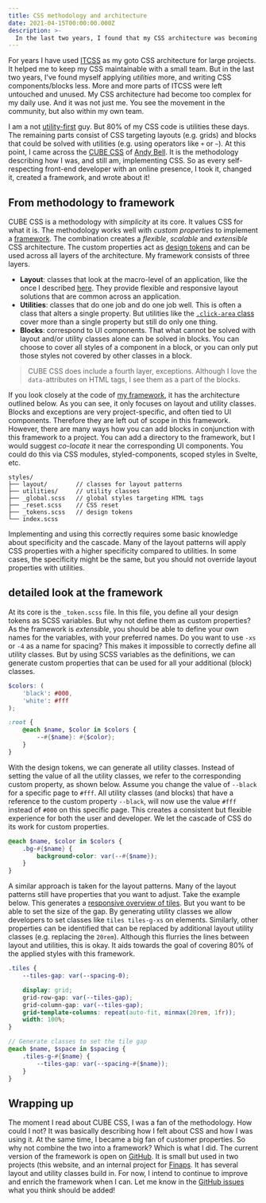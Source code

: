 ```yaml
---
title: CSS methodology and architecture
date: 2021-04-15T00:00:00.000Z
description: >-
  In the last two years, I found that my CSS architecture was becoming too complex. But, utility-first frameworks were not doing it for me either. I needed a mix. Then came CUBE CSS and it all clicked.
---
```


For years I have used [ITCSS](https://www.xfive.co/blog/itcss-scalable-maintainable-css-architecture/) as my goto CSS architecture for large projects. It helped me to keep my CSS maintainable with a small team. But in the last two years, I've found myself applying _utilities_ more, and writing CSS components/blocks less. More and more parts of ITCSS were left untouched and unused. My CSS architecture had become too complex for my daily use. And it was not just me. You see the movement in the community, but also within my own team.

I am a not [utility-first](https://tailwindcss.com/) guy. But 80% of my CSS code is utilities these days. The remaining parts consist of CSS targeting layouts (e.g. grids) and blocks that could be solved with utilities (e.g. using operators like `+` or `~`). At this point, I came across the [CUBE CSS](https://cube.fyi/) of [Andy Bell](https://twitter.com/piccalilli_). It is the methodology describing how I was, and still am, implementing CSS. So as every self-respecting front-end developer with an online presence, I took it, changed it, created a framework, and wrote about it!

## From methodology to framework

CUBE CSS is a methodology with _simplicity_ at its core. It values CSS for what it is. The methodology works well with _custom properties_ to implement a [framework](https://github.com/kevtiq/css-framework). The combination creates a _flexible_, _scalable_ and _extensible_ CSS architecture. The custom properties act as [design tokens](https://css-tricks.com/what-are-design-tokens/) and can be used across all layers of the architecture. My framework consists of three layers.

- **Layout**: classes that look at the macro-level of an application, like the once I described [here](/writing/css-layout-patterns). They provide flexible and responsive layout solutions that are common across an application.
- **Utilities**: classes that do one job and do one job well. This is often a class that alters a single property. But utilities like the [`.click-area` class](https://github.com/kevtiq/css-framework/blob/main/src/utilities/click-area.scss) cover more than a single property but still do only one thing.
- **Blocks**: correspond to UI components. That what cannot be solved with layout and/or utility classes alone can be solved in blocks. You can choose to cover all styles of a component in a block, or you can only put those styles not covered by other classes in a block.

> CUBE CSS does include a fourth layer, exceptions. Although I love the `data-`attributes on HTML tags, I see them as a part of the blocks.

If you look closely at the code of [my framework](https://github.com/kevtiq/css-framework), it has the architecture outlined below. As you can see, it only focuses on layout and utility classes. Blocks and exceptions are very project-specific, and often tied to UI components. Therefore they are left out of scope in this framework. However, there are many ways how you can add blocks in conjunction with this framework to a project. You can add a directory to the framework, but I would suggest _co-locate_ it near the corresponding UI components. You could do this via CSS modules, styled-components, scoped styles in Svelte, etc.

```
styles/
├── layout/        // classes for layout patterns
├── utilities/     // utility classes
├── _global.scss   // global styles targeting HTML tags
├── _reset.scss    // CSS reset
├── _tokens.scss   // design tokens
└── index.scss
```

Implementing and using this correctly requires some basic knowledge about specificity and the cascade. Many of the layout patterns will apply CSS properties with a higher specificity compared to utilities. In some cases, the specificity might be the same, but you should not override layout properties with utilities.

## detailed look at the framework

At its core is the `_token.scss` file. In this file, you define all your design tokens as SCSS variables. But why not define them as custom properties? As the framework is _extensible_, you should be able to define your own names for the variables, with your preferred names. Do you want to use `-xs` or `-4` as a name for spacing? This makes it impossible to correctly define all utility classes. But by using SCSS variables as the definitions, we can generate custom properties that can be used for all your additional (block) classes.

```scss
$colors: (
	'black': #000,
	'white': #fff
);

:root {
	@each $name, $color in $colors {
		--#{$name}: #{$color};
	}
}
```

With the design tokens, we can generate all utility classes. Instead of setting the value of all the utility classes, we refer to the corresponding custom property, as shown below. Assume you change the value of `--black` for a specific page to `#fff`. All utility classes (and blocks) that have a reference to the custom property `--black`, will now use the value `#fff` instead of `#000` on this specific page. This creates a consistent but flexible experience for both the user and developer. We let the cascade of CSS do its work for custom properties.

```scss
@each $name, $color in $colors {
	.bg-#{$name} {
		background-color: var(--#{$name});
	}
}
```

A similar approach is taken for the layout patterns. Many of the layout patterns still have properties that you want to adjust. Take the example below. This generates a [responsive overview of tiles](/writing/css-layout-patterns#responsive-multi-column-grid-system). But you want to be able to set the size of the gap. By generating utility classes we allow developers to set classes like `tiles tiles-g-xs` on elements. Similarly, other properties can be identified that can be replaced by additional layout utility classes (e.g. replacing the `20rem`). Although this flurries the lines between layout and utilities, this is okay. It aids towards the goal of covering 80% of the applied styles with this framework.

```scss
.tiles {
	--tiles-gap: var(--spacing-0);

	display: grid;
	grid-row-gap: var(--tiles-gap);
	grid-column-gap: var(--tiles-gap);
	grid-template-columns: repeat(auto-fit, minmax(20rem, 1fr));
	width: 100%;
}

// Generate classes to set the tile gap
@each $name, $space in $spacing {
	.tiles-g-#{$name} {
		--tiles-gap: var(--spacing-#{$name});
	}
}
```

## Wrapping up

The moment I read about CUBE CSS, I was a fan of the methodology. How could I not? It was basically describing how I felt about CSS and how I was using it. At the same time, I became a big fan of customer properties. So why not combine the two into a framework? Which is what I did. The current version of the framework is open on [GitHub](https://github.com/kevtiq/css-framework). It is small but used in two projects (this website, and an internal project for [Finaps](https://finaps.nl). It has several layout and utility classes build in. For now, I intend to continue to improve and enrich the framework when I can. Let me know in the [GitHub issues](https://github.com/kevtiq/css-framework/issues) what you think should be added!

